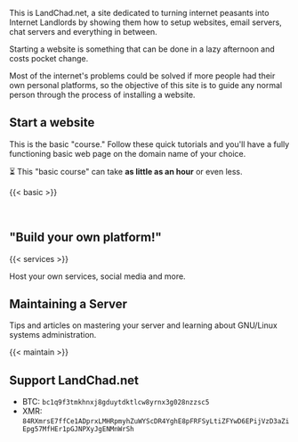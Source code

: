 
This is LandChad.net, a site dedicated to turning internet peasants into Internet Landlords by showing them how to setup websites, email servers, chat servers and everything in between.

Starting a website is something that can be done in a lazy afternoon and costs pocket change.

Most of the internet's problems could be solved if more people had their own personal platforms, so the objective of this site is to guide any normal person through the process of installing a website.

## Start a website

<div>

<div class=left>

This is the basic "course." Follow these quick tutorials and you'll have a fully functioning basic web page on the domain name of your choice.

⏳ This "basic course" can take **as little as an hour** or even less.

</div>

<div class=right>

{{< basic >}}

</div>
<br>
</div>



## "Build your own platform!"

{{< services >}}

Host your own services, social media and more.

## Maintaining a Server

Tips and articles on mastering your server and learning about GNU/Linux systems administration.

{{< maintain >}}

## Support LandChad.net

- BTC: `bc1q9f3tmkhnxj8gduytdktlcw8yrnx3g028nzzsc5`
- XMR: `84RXmrsE7ffCe1ADprxLMHRpmyhZuWYScDR4YghE8pFRFSyLtiZFYwD6EPijVzD3aZiEpg57MfHEr1pGJNPXyJgENMnWrSh`
